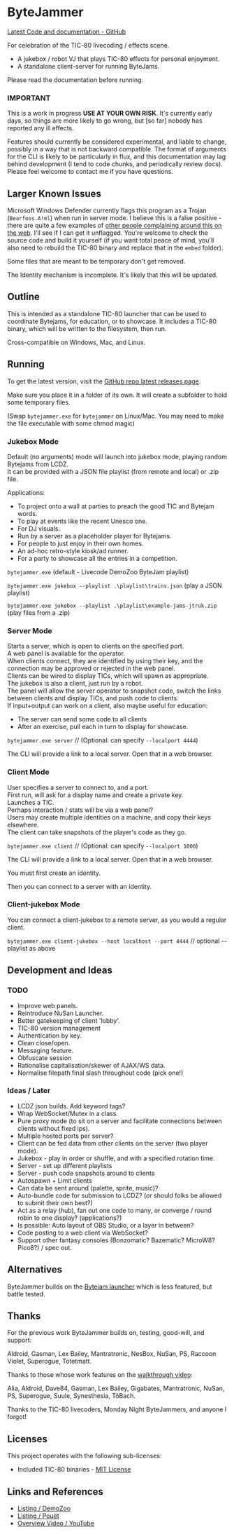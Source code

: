 # ByteJammer

[Latest Code and documentation - GitHub](https://github.com/creativenucleus/bytejammer)

For celebration of the TIC-80 livecoding / effects scene.

- A jukebox / robot VJ that plays TIC-80 effects for personal enjoyment.
- A standalone client-server for running ByteJams.

Please read the documentation before running.

### **IMPORTANT**

This is a work in progress **USE AT YOUR OWN RISK**. It's currently early days, so things are more likely to go wrong, but [so far] nobody has reported any ill effects.

Features should currently be considered experimental, and liable to change, possibly in a way that is not backward compatible. The format of arguments for the CLI is likely to be particularly in flux, and this documentation may lag behind development (I tend to code chunks, and periodically review docs). Please feel welcome to contact me if you have questions.

## Larger Known Issues

Microsoft Windows Defender currently flags this program as a Trojan (`Bearfoos.A!ml`) when run in server mode. I believe this is a false positive - there are quite a few examples of [other people complaining around this on the web](https://www.google.com/search?q="Bearfoos.A!ml"). I'll see if I can get it unflagged. You're welcome to check the source code and build it yourself (if you want total peace of mind, you'll also need to rebuild the TIC-80 binary and replace that in the `embed` folder).

Some files that are meant to be temporary don't get removed.

The Identity mechanism is incomplete. It's likely that this will be updated.

## Outline

This is intended as a standalone TIC-80 launcher that can be used to coordinate Bytejams, for education, or to showcase. It includes a TIC-80 binary, which will be written to the filesystem, then run.

Cross-compatible on Windows, Mac, and Linux.

## Running

To get the latest version, visit the [GitHub repo latest releases page](https://github.com/creativenucleus/bytejammer/releases/).

Make sure you place it in a folder of its own. It will create a subfolder to hold some temporary files.

(Swap `bytejammer.exe` for `bytejammer` on Linux/Mac. You may need to make the file executable with some chmod magic)

### Jukebox Mode

Default (no arguments) mode will launch into jukebox mode, playing random Bytejams from LCDZ.  
It can be provided with a JSON file playlist (from remote and local) or .zip file.  

Applications:  

- To project onto a wall at parties to preach the good TIC and Bytejam words.  
- To play at events like the recent Unesco one.  
- For DJ visuals.  
- Run by a server as a placeholder player for Bytejams.  
- For people to just enjoy in their own homes.  
- An ad-hoc retro-style kiosk/ad runner.  
- For a party to showcase all the entries in a competition.  

`bytejammer.exe` (default - Livecode DemoZoo ByteJam playlist)

`bytejammer.exe jukebox --playlist .\playlist\trains.json` (play a JSON playlist)

`bytejammer.exe jukebox --playlist .\playlist\example-jams-jtruk.zip` (play files from a .zip)

### Server Mode

Starts a server, which is open to clients on the specified port.  
A web panel is available for the operator.  
When clients connect, they are identified by using their key, and the connection may be approved or rejected in the web panel.  
Clients can be wired to display TICs, which will spawn as appropriate.  
The jukebox is also a client, just run by a robot.  
The panel will allow the server operator to snapshot code, switch the links between clients and display TICs, and push code to clients.  
If input+output can work on a client, also maybe useful for education:  

- The server can send some code to all clients  
- After an exercise, pull each in turn to display for showcase.  

`bytejammer.exe server` // (Optional: can specify `--localport 4444`)

The CLI will provide a link to a local server. Open that in a web browser.  

### Client Mode

User specifies a server to connect to, and a port.  
First run, will ask for a display name and create a private key.  
Launches a TIC.  
Perhaps interaction / stats will be via a web panel?  
Users may create multiple identities on a machine, and copy their keys elsewhere.  
The client can take snapshots of the player's code as they go.  

`bytejammer.exe client`  // (Optional: can specify `--localport 1000`)

The CLI will provide a link to a local server. Open that in a web browser.  

You must first create an identity.  

Then you can connect to a server with an identity.  

### Client-jukebox Mode

You can connect a client-jukebox to a remote server, as you would a regular client.

`bytejammer.exe client-jukebox --host localhost --port 4444` // optional --playlist as above

## Development and Ideas

### TODO

- Improve web panels.
- Reintroduce NuSan Launcher.
- Better gatekeeping of client 'lobby'.
- TIC-80 version management
- Authentication by key.
- Clean close/open.
- Messaging feature.
- Obfuscate session
- Rationalise capitalisation/skewer of AJAX/WS data.
- Normalise filepath final slash throughout code (pick one!)

### Ideas / Later

- LCDZ json builds. Add keyword tags?
- Wrap WebSocket/Mutex in a class.
- Pure proxy mode (to sit on a server and facilitate connections between clients without fixed ips).  
- Multiple hosted ports per server?  
- Client can be fed data from other clients on the server (two player mode).  
- Jukebox - play in order or shuffle, and with a specified rotation time.  
- Server - set up different playlists  
- Server - push code snapshots around to clients  
- Autospawn + Limit clients  
- Can data be sent around (palette, sprite, music)?  
- Auto-bundle code for submission to LCDZ? (or should folks be allowed to submit their own best?)  
- Act as a relay (hub), fan out one code to many, or converge / round robin to one display? (applications?)  
- Is possible: Auto layout of OBS Studio, or a layer in between?  
- Code posting to a web client via WebSocket?  
- Support other fantasy consoles (Bonzomatic? Bazematic? MicroW8? Pico8?) / spec out.  

## Alternatives

ByteJammer builds on the [Bytejam launcher](https://github.com/glastonbridge/bytejams) which is less featured, but battle tested.

## Thanks

For the previous work ByteJammer builds on, testing, good-will, and support:

Aldroid, Gasman, Lex Bailey, Mantratronic, NesBox, NuSan, PS, Raccoon Violet, Superogue, Totetmatt.

Thanks to those whose work features on the [walkthrough video](https://youtube.com/watch?v=erhyvrGxwZY):

Alia, Aldroid, Dave84, Gasman, Lex Bailey, Gigabates, Mantratronic, NuSan, PS, Superogue, Suule, Synesthesia, TôBach.

Thanks to the TIC-80 livecoders, Monday Night ByteJammers, and anyone I forgot!

## Licenses

This project operates with the following sub-licenses:

- Included TIC-80 binaries - [MIT License](https://github.com/nesbox/TIC-80/blob/main/LICENSE)  

## Links and References

- [Listing / DemoZoo](https://demozoo.org/productions/330626/)  
- [Listing / Pouët](https://pouet.net/prod.php?which=95232)  
- [Overview Video / YouTube](https://youtube.com/watch?v=erhyvrGxwZY)  
